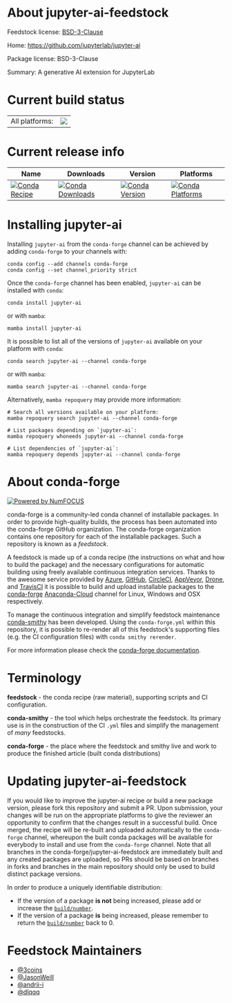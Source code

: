 About jupyter-ai-feedstock
==========================

Feedstock license: [BSD-3-Clause](https://github.com/conda-forge/jupyter-ai-feedstock/blob/main/LICENSE.txt)

Home: https://github.com/jupyterlab/jupyter-ai

Package license: BSD-3-Clause

Summary: A generative AI extension for JupyterLab

Current build status
====================


<table><tr><td>All platforms:</td>
    <td>
      <a href="https://dev.azure.com/conda-forge/feedstock-builds/_build/latest?definitionId=20401&branchName=main">
        <img src="https://dev.azure.com/conda-forge/feedstock-builds/_apis/build/status/jupyter-ai-feedstock?branchName=main">
      </a>
    </td>
  </tr>
</table>

Current release info
====================

| Name | Downloads | Version | Platforms |
| --- | --- | --- | --- |
| [![Conda Recipe](https://img.shields.io/badge/recipe-jupyter--ai-green.svg)](https://anaconda.org/conda-forge/jupyter-ai) | [![Conda Downloads](https://img.shields.io/conda/dn/conda-forge/jupyter-ai.svg)](https://anaconda.org/conda-forge/jupyter-ai) | [![Conda Version](https://img.shields.io/conda/vn/conda-forge/jupyter-ai.svg)](https://anaconda.org/conda-forge/jupyter-ai) | [![Conda Platforms](https://img.shields.io/conda/pn/conda-forge/jupyter-ai.svg)](https://anaconda.org/conda-forge/jupyter-ai) |

Installing jupyter-ai
=====================

Installing `jupyter-ai` from the `conda-forge` channel can be achieved by adding `conda-forge` to your channels with:

```
conda config --add channels conda-forge
conda config --set channel_priority strict
```

Once the `conda-forge` channel has been enabled, `jupyter-ai` can be installed with `conda`:

```
conda install jupyter-ai
```

or with `mamba`:

```
mamba install jupyter-ai
```

It is possible to list all of the versions of `jupyter-ai` available on your platform with `conda`:

```
conda search jupyter-ai --channel conda-forge
```

or with `mamba`:

```
mamba search jupyter-ai --channel conda-forge
```

Alternatively, `mamba repoquery` may provide more information:

```
# Search all versions available on your platform:
mamba repoquery search jupyter-ai --channel conda-forge

# List packages depending on `jupyter-ai`:
mamba repoquery whoneeds jupyter-ai --channel conda-forge

# List dependencies of `jupyter-ai`:
mamba repoquery depends jupyter-ai --channel conda-forge
```


About conda-forge
=================

[![Powered by
NumFOCUS](https://img.shields.io/badge/powered%20by-NumFOCUS-orange.svg?style=flat&colorA=E1523D&colorB=007D8A)](https://numfocus.org)

conda-forge is a community-led conda channel of installable packages.
In order to provide high-quality builds, the process has been automated into the
conda-forge GitHub organization. The conda-forge organization contains one repository
for each of the installable packages. Such a repository is known as a *feedstock*.

A feedstock is made up of a conda recipe (the instructions on what and how to build
the package) and the necessary configurations for automatic building using freely
available continuous integration services. Thanks to the awesome service provided by
[Azure](https://azure.microsoft.com/en-us/services/devops/), [GitHub](https://github.com/),
[CircleCI](https://circleci.com/), [AppVeyor](https://www.appveyor.com/),
[Drone](https://cloud.drone.io/welcome), and [TravisCI](https://travis-ci.com/)
it is possible to build and upload installable packages to the
[conda-forge](https://anaconda.org/conda-forge) [Anaconda-Cloud](https://anaconda.org/)
channel for Linux, Windows and OSX respectively.

To manage the continuous integration and simplify feedstock maintenance
[conda-smithy](https://github.com/conda-forge/conda-smithy) has been developed.
Using the ``conda-forge.yml`` within this repository, it is possible to re-render all of
this feedstock's supporting files (e.g. the CI configuration files) with ``conda smithy rerender``.

For more information please check the [conda-forge documentation](https://conda-forge.org/docs/).

Terminology
===========

**feedstock** - the conda recipe (raw material), supporting scripts and CI configuration.

**conda-smithy** - the tool which helps orchestrate the feedstock.
                   Its primary use is in the construction of the CI ``.yml`` files
                   and simplify the management of *many* feedstocks.

**conda-forge** - the place where the feedstock and smithy live and work to
                  produce the finished article (built conda distributions)


Updating jupyter-ai-feedstock
=============================

If you would like to improve the jupyter-ai recipe or build a new
package version, please fork this repository and submit a PR. Upon submission,
your changes will be run on the appropriate platforms to give the reviewer an
opportunity to confirm that the changes result in a successful build. Once
merged, the recipe will be re-built and uploaded automatically to the
`conda-forge` channel, whereupon the built conda packages will be available for
everybody to install and use from the `conda-forge` channel.
Note that all branches in the conda-forge/jupyter-ai-feedstock are
immediately built and any created packages are uploaded, so PRs should be based
on branches in forks and branches in the main repository should only be used to
build distinct package versions.

In order to produce a uniquely identifiable distribution:
 * If the version of a package **is not** being increased, please add or increase
   the [``build/number``](https://docs.conda.io/projects/conda-build/en/latest/resources/define-metadata.html#build-number-and-string).
 * If the version of a package **is** being increased, please remember to return
   the [``build/number``](https://docs.conda.io/projects/conda-build/en/latest/resources/define-metadata.html#build-number-and-string)
   back to 0.

Feedstock Maintainers
=====================

* [@3coins](https://github.com/3coins/)
* [@JasonWeill](https://github.com/JasonWeill/)
* [@andrii-i](https://github.com/andrii-i/)
* [@dlqqq](https://github.com/dlqqq/)

